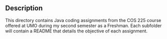 ## Description
This directory contains Java coding assignments from the COS 225 course offered at UMO during my second semester as a Freshman. Each subfolder will contain a README that details the objective of each assignment.
